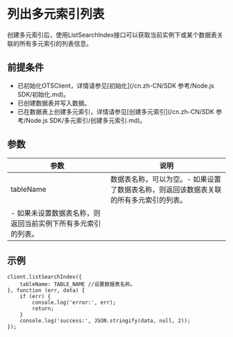 # 列出多元索引列表

创建多元索引后，使用ListSearchIndex接口可以获取当前实例下或某个数据表关联的所有多元索引的列表信息。

## 前提条件

-   已初始化OTSClient，详情请参见[初始化](/cn.zh-CN/SDK 参考/Node.js SDK/初始化.md)。
-   已创建数据表并写入数据。
-   已在数据表上创建多元索引，详情请参见[创建多元索引](/cn.zh-CN/SDK 参考/Node.js SDK/多元索引/创建多元索引.md)。

## 参数

|参数|说明|
|--|--|
|tableName|数据表名称，可以为空。-   如果设置了数据表名称，则返回该数据表关联的所有多元索引的列表。
-   如果未设置数据表名称，则返回当前实例下所有多元索引的列表。 |

## 示例

```
client.listSearchIndex({
    tableName: TABLE_NAME //设置数据表名称。
}, function (err, data) {
    if (err) {
        console.log('error:', err);
        return;
    }
    console.log('success:', JSON.stringify(data, null, 2));
});

            
```

